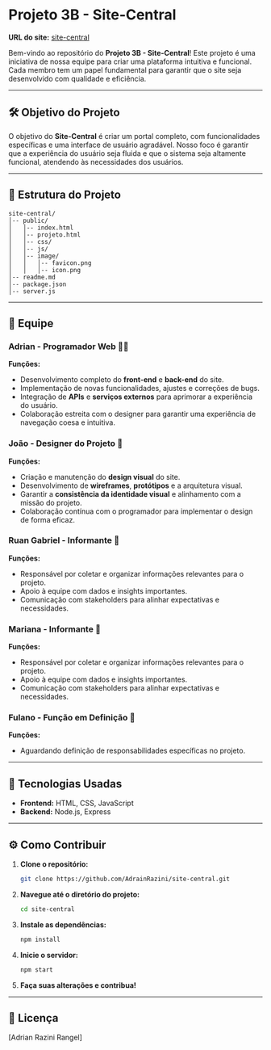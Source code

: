 # Projeto 3B - Site-Central

**URL do site:** [site-central](https://site-central-xi.vercel.app/)

Bem-vindo ao repositório do **Projeto 3B - Site-Central**! Este projeto é uma iniciativa de nossa equipe para criar uma plataforma intuitiva e funcional. Cada membro tem um papel fundamental para garantir que o site seja desenvolvido com qualidade e eficiência.

---

## 🛠️ Objetivo do Projeto

O objetivo do **Site-Central** é criar um portal completo, com funcionalidades específicas e uma interface de usuário agradável. Nosso foco é garantir que a experiência do usuário seja fluida e que o sistema seja altamente funcional, atendendo às necessidades dos usuários.

---

## 📂 Estrutura do Projeto

```
site-central/
│-- public/
│   │-- index.html
│   │-- projeto.html
│   │-- css/
│   │-- js/
│   │-- image/
│   │   │-- favicon.png
│   │   │-- icon.png
│-- readme.md
│-- package.json
│-- server.js
```

---

## 👥 Equipe

### Adrian - Programador Web 👨‍💻
**Funções:**
- Desenvolvimento completo do **front-end** e **back-end** do site.
- Implementação de novas funcionalidades, ajustes e correções de bugs.
- Integração de **APIs** e **serviços externos** para aprimorar a experiência do usuário.
- Colaboração estreita com o designer para garantir uma experiência de navegação coesa e intuitiva.

### João - Designer do Projeto 🎨
**Funções:**
- Criação e manutenção do **design visual** do site.
- Desenvolvimento de **wireframes**, **protótipos** e a arquitetura visual.
- Garantir a **consistência da identidade visual** e alinhamento com a missão do projeto.
- Colaboração contínua com o programador para implementar o design de forma eficaz.

### Ruan Gabriel - Informante 📝  
**Funções:**  
- Responsável por coletar e organizar informações relevantes para o projeto.  
- Apoio à equipe com dados e insights importantes.  
- Comunicação com stakeholders para alinhar expectativas e necessidades.

### Mariana - Informante 📝  
**Funções:**  
- Responsável por coletar e organizar informações relevantes para o projeto.  
- Apoio à equipe com dados e insights importantes.  
- Comunicação com stakeholders para alinhar expectativas e necessidades.

### Fulano - Função em Definição 🤷
**Funções:**
- Aguardando definição de responsabilidades específicas no projeto.

---

## 🚀 Tecnologias Usadas

- **Frontend:** HTML, CSS, JavaScript
- **Backend:** Node.js, Express
---

## ⚙️ Como Contribuir

1. **Clone o repositório:**
   ```bash
   git clone https://github.com/AdrainRazini/site-central.git
   ```
2. **Navegue até o diretório do projeto:**
   ```bash
   cd site-central
   ```
3. **Instale as dependências:**
   ```bash
   npm install
   ```
4. **Inicie o servidor:**
   ```bash
   npm start
   ```
5. **Faça suas alterações e contribua!**

---

## 📜 Licença

[Adrian Razini Rangel]


